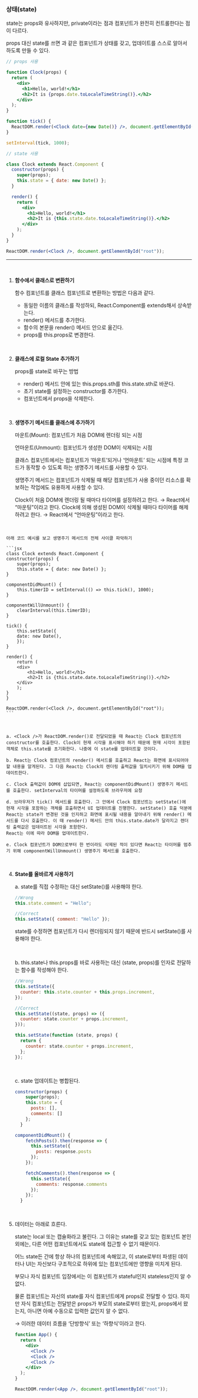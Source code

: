 ### 상태(state)

state는 props와 유사하지만, private이라는 점과 컴포넌트가 완전히 컨트롤한다는 점이 다르다.

props 대신 state를 쓰면 <Clock/>과 같은 컴포넌트가 상태를 갖고, 업데이트를 스스로 알아서 하도록 만들 수 있다.

```jsx
// props 사용

function Clock(props) {
  return (
    <div>
      <h1>Hello, world!</h1>
      <h2>It is {props.date.toLocaleTimeString()}.</h2>
    </div>
  );
}

function tick() {
  ReactDOM.render(<Clock date={new Date()} />, document.getElementById("root"));
}

setInterval(tick, 1000);
```

```jsx
// state 사용

class Clock extends React.Component {
  constructor(props) {
    super(props);
    this.state = { date: new Date() };
  }

  render() {
    return (
      <div>
        <h1>Hello, world!</h1>
        <h2>It is {this.state.date.toLocaleTimeString()}.</h2>
      </div>
    );
  }
}

ReactDOM.render(<Clock />, document.getElementById("root"));
```

---

</br>

1. **함수에서 클래스로 변환하기**

   함수 컴포넌트를 클래스 컴포넌트로 변환하는 방법은 다음과 같다.

   - 동일한 이름의 클래스를 작성하되, React.Component를 extends해서 상속받는다.
   - render() 메서드를 추가한다.
   - 함수의 본문을 render() 메서드 안으로 옮긴다.
   - props를 this.props로 변경한다.

</br>

2. **클래스에 로컬 State 추가하기**

   props를 state로 바꾸는 방법

   - render() 메서드 안에 있는 this.props.sth를 this.state.sth로 바꾼다.
   - 초기 state를 설정하는 constructor를 추가한다.
   - 컴포넌트에서 props을 삭제한다.

</br>

3. **생명주기 메서드를 클래스에 추가하기**

   마운트(Mount): 컴포넌트가 처음 DOM에 렌더링 되는 시점

   언마운트(Unmount): 컴포넌트가 생성한 DOM이 삭제되는 시점

   클래스 컴포넌트에서는 컴포넌트가 ‘마운트’되거나 ‘언마운트’ 되는 시점에 특정 코드가 동작할 수 있도록 하는 생명주기 메서드를 사용할 수 있다.

   생명주기 메서드는 컴포넌트가 삭제될 때 해당 컴포넌트가 사용 중이던 리소스를 확보하는 작업에도 유용하게 사용할 수 있다.

   Clock이 처음 DOM에 렌더링 될 때마다 타이머를 설정하려고 한다. → React에서 “마운팅”이라고 한다.
   Clock에 의해 생성된 DOM이 삭제될 때마다 타이머를 해제하려고 한다. → React에서 “언마운팅”이라고 한다.

</br>

    아래 코드 예시를 보고 생명주기 메서드의 전체 사이클 파악하기

    ```jsx
    class Clock extends React.Component {
    constructor(props) {
        super(props);
        this.state = { date: new Date() };
    }

    componentDidMount() {
        this.timerID = setInterval(() => this.tick(), 1000);
    }

    componentWillUnmount() {
        clearInterval(this.timerID);
    }

    tick() {
        this.setState({
        date: new Date(),
        });
    }

    render() {
        return (
        <div>
            <h1>Hello, world!</h1>
            <h2>It is {this.state.date.toLocaleTimeString()}.</h2>
        </div>
        );
    }
    }

    ReactDOM.render(<Clock />, document.getElementById("root"));
    ```

</br>

    a. <Clock />가 ReactDOM.render()로 전달되었을 때 React는 Clock 컴포넌트의 constructor를 호출한다. Clock이 현재 시각을 표시해야 하기 때문에 현재 시각이 포함된 객체로 this.state를 초기화한다. 나중에 이 state를 업데이트할 것이다.

    b. React는 Clock 컴포넌트의 render() 메서드를 호출하고 React는 화면에 표시되어야 할 내용을 알게된다. 그 다음 React는 Clock의 렌더링 출력값을 일치시키기 위해 DOM을 업데이트한다.

    c. Clock 출력값이 DOM에 삽입되면, React는 componentDidMount() 생명주기 메서드를 호출한다. setInterval의 타이머를 설정하도록 브라우저에 요청

    d. 브라우저가 tick() 메서드를 호출한다. 그 안에서 Clock 컴포넌트는 setState()에 현재 시각을 포함하는 객체를 호출하면서 UI 업데이트를 진행한다. setState() 호출 덕분에 React는 state가 변경된 것을 인지하고 화면에 표시될 내용을 알아내기 위해 render() 메서드를 다시 호출한다. 이 때 render() 메서드 안의 this.state.date가 달라지고 렌더링 출력값은 업데이트된 시각을 포함한다.
    React는 이에 따라 DOM을 업데이트한다.

    e. Clock 컴포넌트가 DOM으로부터 한 번이라도 삭제된 적이 있다면 React는 타이머를 멈추기 위해 componentWillUnmount() 생명주기 메서드를 호출한다.

</br>

4. **State를 올바르게 사용하기**

   a. state를 직접 수정하는 대신 setState()를 사용해야 한다.

   ```jsx
   //Wrong
   this.state.comment = "Hello";

   //Correct
   this.setState({ comment: "Hello" });
   ```

   state를 수정하면 컴포넌트가 다시 렌더링되지 않기 때문에 반드시 setState()를 사용해야 한다.

   </br>

   b. this.state나 this.props를 바로 사용하는 대신 (state, props)를 인자로 전달하는 함수를 작성해야 한다.

   ```jsx
   //Wrong
   this.setState({
     counter: this.state.counter + this.props.increment,
   });

   //Correct
   this.setState((state, props) => ({
     counter: state.counter + props.increment,
   }));

   this.setState(function (state, props) {
     return {
       counter: state.counter + props.increment,
     };
   });
   ```

   </br>

   c. state 업데이트는 병합된다.

   ```jsx
   constructor(props) {
       super(props);
       this.state = {
         posts: [],
         comments: []
       };
     }

   componentDidMount() {
       fetchPosts().then(response => {
         this.setState({
           posts: response.posts
         });
       });

       fetchComments().then(response => {
         this.setState({
           comments: response.comments
         });
       });
     }
   ```

</br>

5. 데이터는 아래로 흐른다.

   state는 local 또는 캡슐화라고 불린다.
   그 이유는 state를 갖고 있는 컴포넌트 본인 외에는, 다른 어떤 컴포넌트에서도 state에 접근할 수 없기 때문이다.

   어느 state든 간에 항상 하나의 컴포넌트에 속해있고, 이 state로부터 파생된 데이터나 UI는 자신보다 구조적으로 하위에 있는 컴포넌트에만 영향을 미치게 된다.

   부모나 자식 컴포넌트 입장에서는 이 컴포넌트가 stateful인지 stateless인지 알 수 없다.

   물론 컴포넌트는 자신의 state를 자식 컴포넌트에게 props로 전달할 수 있다. 하지만 자식 컴포넌트는 전달받은 props가 부모의 state로부터 왔는지, props에서 왔는지, 아니면 아예 수동으로 입력한 값인지 알 수 없다.

   → 이러한 데이터 흐름을 ‘단방향식’ 또는 ‘하향식’이라고 한다.

   ```jsx
   function App() {
     return (
       <div>
         <Clock />
         <Clock />
         <Clock />
       </div>
     );
   }

   ReactDOM.render(<App />, document.getElementById("root"));
   ```
